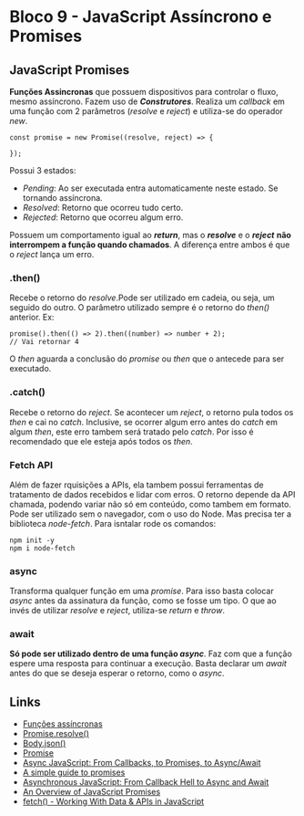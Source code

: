 # Bloco 9 - JavaScript Assíncrono e Promises

## JavaScript Promises

**Funções Assincronas** que possuem dispositivos para controlar o fluxo, mesmo assíncrono. Fazem uso de ***Construtores***. Realiza um *callback* em uma função com 2 parâmetros (*resolve* e *reject*) e utiliza-se do operador *new*.

```
const promise = new Promise((resolve, reject) => {

});
```
Possui 3 estados:
- *Pending*: Ao ser executada entra automaticamente neste estado. Se tornando assíncrona.
- *Resolved*: Retorno que ocorreu tudo certo.
- *Rejected*: Retorno que ocorreu algum erro.

Possuem um comportamento igual ao ***return***, mas o ***resolve*** e o ***reject*** **não interrompem a função quando chamados**. A diferença entre ambos é que o *reject* lança um erro.

### .then()

Recebe o retorno do *resolve*.Pode ser utilizado em cadeia, ou seja, um seguido do outro. O parâmetro utilizado sempre é o retorno do *then()* anterior. Ex:

```
promise().then(() => 2).then((number) => number + 2);
// Vai retornar 4
```

O *then* aguarda a conclusão do *promise* ou *then* que o antecede para ser executado.

### .catch()

Recebe o retorno do *reject*. Se acontecer um *reject*, o retorno pula todos os *then* e cai no *catch*. Inclusive, se ocorrer algum erro antes do *catch* em algum *then*, este erro tambem será tratado pelo *catch*. Por isso é recomendado que ele esteja após todos os *then*.

### Fetch API

Além de fazer rquisições a APIs, ela tambem possui ferramentas de tratamento de dados recebidos e lidar com erros. O retorno depende da API chamada, podendo variar não só em conteúdo, como tambem em formato.
Pode ser utilizado sem o navegador, com o uso do Node. Mas precisa ter a biblioteca *node-fetch*. Para isntalar rode os comandos:

```
npm init -y
npm i node-fetch
```

### async

Transforma qualquer função em uma *promise*. Para isso basta colocar *async* antes da assinatura da função, como se fosse um tipo. O que ao invés de utilizar *resolve* e *reject*, utiliza-se *return* e *throw*.

### await

**Só pode ser utilizado dentro de uma função *async***. Faz com que a função espere uma resposta para continuar a execução. Basta declarar um *await* antes do que se deseja esperar o retorno, como o *async*.

## Links

- [Funções assíncronas](https://developer.mozilla.org/pt-BR/docs/Web/JavaScript/Reference/Statements/async_function)
- [Promise.resolve()](https://developer.mozilla.org/pt-BR/docs/Web/JavaScript/Reference/Global_Objects/Promise/resolve)
- [Body.json()](https://developer.mozilla.org/pt-BR/docs/Web/API/Body/json)
- [Promise](https://developer.mozilla.org/pt-BR/docs/Web/JavaScript/Reference/Global_Objects/Promise)
- [Async JavaScript: From Callbacks, to Promises, to Async/Await](https://ui.dev/async-javascript-from-callbacks-to-promises-to-async-await/)
- [A simple guide to promises](https://codeburst.io/a-simple-guide-to-es6-promises-d71bacd2e13a)
- [Asynchronous JavaScript: From Callback Hell to Async and Await](https://www.toptal.com/javascript/asynchronous-javascript-async-await-tutorial)
- [An Overview of JavaScript Promises](https://www.sitepoint.com/overview-javascript-promises/)
- [fetch() - Working With Data & APIs in JavaScript](https://www.youtube.com/watch?v=tc8DU14qX6I)